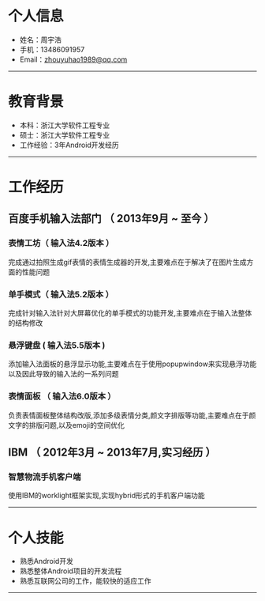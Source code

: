 # 个人信息

- 姓名：周宇浩
- 手机：13486091957
- Email：zhouyuhao1989@qq.com

---

# 教育背景

 - 本科：浙江大学软件工程专业
 - 硕士：浙江大学软件工程专业
 - 工作经验：3年Android开发经历

---

# 工作经历

## 百度手机输入法部门 （ 2013年9月 ~ 至今 ）

### 表情工坊（ 输入法4.2版本 ）
完成通过拍照生成gif表情的表情生成器的开发,主要难点在于解决了在图片生成方面的性能问题

### 单手模式（ 输入法5.2版本 ）
完成针对输入法针对大屏幕优化的单手模式的功能开发,主要难点在于输入法整体的结构修改


### 悬浮键盘 ( 输入法5.5版本 )
添加输入法面板的悬浮显示功能,主要难点在于使用popupwindow来实现悬浮功能以及因此导致的输入法的一系列问题


### 表情面板 （ 输入法6.0版本 ）
负责表情面板整体结构改版,添加多级表情分类,颜文字排版等功能,主要难点在于颜文字的排版问题,以及emoji的空间优化


## IBM （ 2012年3月 ~ 2013年7月,实习经历 ）

### 智慧物流手机客户端
使用IBM的worklight框架实现,实现hybrid形式的手机客户端功能

---

# 个人技能

- 熟悉Android开发
- 熟悉整体Android项目的开发流程
- 熟悉互联网公司的工作，能较快的适应工作

---